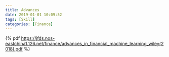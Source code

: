```yaml
---
title: Advances
date: 2019-01-01 10:09:52
tags: [Skill]
categories: [Finance]
---
```


{% pdf https://jfds.nos-eastchina1.126.net/finance/advances_in_financial_machine_learning_wiley(2018).pdf %}

